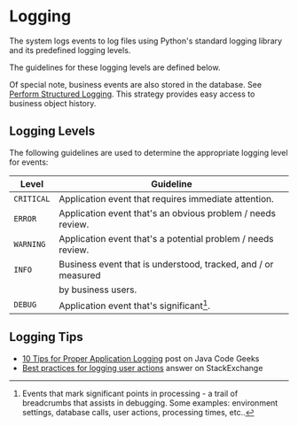 # Logging

The system logs events to log files using Python's standard logging library
and its predefined logging levels.

The guidelines for these logging levels are defined below.

Of special note, business events are also stored in the database. See
[Perform Structured Logging][a]. This strategy provides easy access to
business object history.

## Logging Levels

The following guidelines are used to determine the appropriate logging level
for events:

Level       | Guideline
----------- | --------------------------------------------------------------
`CRITICAL`  | Application event that requires immediate attention.
`ERROR`     | Application event that's an obvious problem / needs review.
`WARNING`   | Application event that's a potential problem / needs review.
`INFO`      | Business event that is understood, tracked, and / or measured
            | by business users.
`DEBUG`     | Application event that's significant[^1].

## Logging Tips

- [10 Tips for Proper Application Logging][b] post on Java Code Geeks
- [Best practices for logging user actions][c] answer on StackExchange


[^1]: Events that mark significant points in processing - a trail of
breadcrumbs that assists in debugging. Some examples: environment settings,
database calls, user actions, processing times, etc..  

[a]: decisions/002_perform_structured_logging.md
[b]: https://www.javacodegeeks.com/2011/01/10-tips-proper-application-logging.html
[c]: http://softwareengineering.stackexchange.com/questions/168059/best-practices-for-logging-user-actions-in-production/168075#168075
